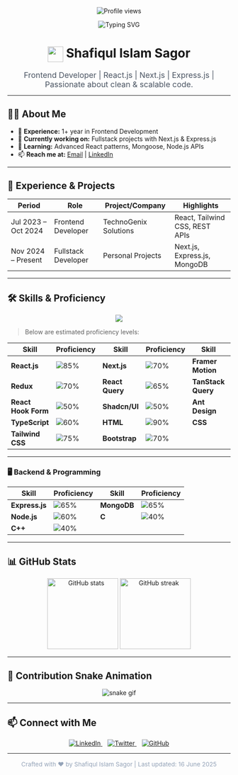 <!-- PROFILE VIEWS -->
<p align="center">
  <img src="https://komarev.com/ghpvc/?username=shafiqulislamsagor-developer&color=2ea44f&style=flat-square" alt="Profile views" />
</p>

<!-- Typing SVG Header -->
<p align="center">
  <img src="https://readme-typing-svg.herokuapp.com?font=Fira+Code&weight=600&size=24&pause=1000&center=true&vCenter=true&color=22C55E&width=660&height=60&lines=Hi+%F0%9F%91%8B%2C+I'm+Shafiqul+Islam+Sagor;Frontend+Developer+%7C+React.js+%7C+Next.js;Love+clean+and+scalable+code" alt="Typing SVG" />
</p>

<h1 align="center">
  <img src="https://media.giphy.com/media/hvRJCLFzcasrR4ia7z/giphy.gif" width="35" style="vertical-align: middle;" />
  Shafiqul Islam Sagor
</h1>

<p align="center" style="font-size: 1.1rem; color: #4b5563; max-width: 600px; margin: 0 auto;">
  Frontend Developer | React.js | Next.js | Express.js | Passionate about clean & scalable code.
</p>

---

## 👨‍💻 About Me

- 📅 **Experience:** 1+ year in Frontend Development  
- 🔭 **Currently working on:** Fullstack projects with Next.js & Express.js  
- 🌱 **Learning:** Advanced React patterns, Mongoose, Node.js APIs  
- 📫 **Reach me at:** [Email](mailto:shafiqu.sagor@example.com) | [LinkedIn](https://linkedin.com/in/shafiqulislamsagor)  

---

## 💼 Experience & Projects

| Period             | Role               | Project/Company        | Highlights                       |
|--------------------|--------------------|------------------------|----------------------------------|
| Jul 2023 – Oct 2024| Frontend Developer | TechnoGenix Solutions  | React, Tailwind CSS, REST APIs   |
| Nov 2024 – Present | Fullstack Developer| Personal Projects      | Next.js, Express.js, MongoDB     |

---

## 🛠️ Skills & Proficiency

<p align="center">
  <img src="https://skillicons.dev/icons?i=react,nextjs,tailwind,js,ts,nodejs,express,mongodb,html,css,bootstrap,redux,figma" />
</p>

> Below are estimated proficiency levels:

| Skill              | Proficiency           | Skill             | Proficiency           | Skill              | Proficiency           |
|--------------------|-----------------------|-------------------|------------------------|---------------------|------------------------|
| **React.js**       | ![85%](https://img.shields.io/badge/Proficient-85%25-brightgreen) | **Next.js**         | ![70%](https://img.shields.io/badge/Intermediate-70%25-yellow) | **Framer Motion** | ![50%](https://img.shields.io/badge/Familiar-50%25-orange) |
| **Redux**          | ![70%](https://img.shields.io/badge/Intermediate-70%25-yellow)    | **React Query**     | ![65%](https://img.shields.io/badge/Intermediate-65%25-yellow)  | **TanStack Query**| ![50%](https://img.shields.io/badge/Familiar-50%25-orange) |
| **React Hook Form**| ![50%](https://img.shields.io/badge/Familiar-50%25-orange)        | **Shadcn/UI**       | ![50%](https://img.shields.io/badge/Familiar-50%25-orange)      | **Ant Design**    | ![50%](https://img.shields.io/badge/Familiar-50%25-orange) |
| **TypeScript**     | ![60%](https://img.shields.io/badge/Intermediate-60%25-yellow)    | **HTML**            | ![90%](https://img.shields.io/badge/Advanced-90%25-brightgreen) | **CSS**           | ![90%](https://img.shields.io/badge/Advanced-90%25-brightgreen) |
| **Tailwind CSS**   | ![75%](https://img.shields.io/badge/Intermediate-75%25-yellow)    | **Bootstrap**       | ![70%](https://img.shields.io/badge/Intermediate-70%25-yellow)  |                     |                          |

---

### 🖥️ Backend & Programming

| Skill         | Proficiency           | Skill      | Proficiency           |
|---------------|------------------------|------------|------------------------|
| **Express.js**| ![65%](https://img.shields.io/badge/Intermediate-65%25-yellow) | **MongoDB** | ![65%](https://img.shields.io/badge/Intermediate-65%25-yellow) |
| **Node.js**   | ![60%](https://img.shields.io/badge/Intermediate-60%25-yellow) | **C**       | ![40%](https://img.shields.io/badge/Basic-40%25-red)           |
| **C++**       | ![40%](https://img.shields.io/badge/Basic-40%25-red)           |            |                         |

---

## 📊 GitHub Stats

<p align="center">
  <img height="160" src="https://github-readme-stats.vercel.app/api?username=shafiqulislamsagor-developer&show_icons=true&theme=blue-green" alt="GitHub stats" />
  <img height="160" src="https://github-readme-streak-stats.herokuapp.com/?user=shafiqulislamsagor-developer&theme=blue-green" alt="GitHub streak" />
</p>

---

## 🐍 Contribution Snake Animation

<p align="center">
  <img src="https://raw.githubusercontent.com/shafiqulislamsagor-developer/shafiqulislamsagor-developer/output/github-contribution-grid-snake.svg" alt="snake gif" />
</p>

---

## 📫 Connect with Me

<p align="center">
  <a href="https://linkedin.com/in/shafiqulislamsagor" target="_blank" rel="noopener noreferrer" aria-label="LinkedIn">
    <img src="https://img.shields.io/badge/LinkedIn-0A66C2?style=flat&logo=linkedin&logoColor=white" alt="LinkedIn" />
  </a>
  &nbsp;&nbsp;
  <a href="https://twitter.com/shafiqulsagor" target="_blank" rel="noopener noreferrer" aria-label="Twitter">
    <img src="https://img.shields.io/badge/Twitter-1DA1F2?style=flat&logo=twitter&logoColor=white" alt="Twitter" />
  </a>
  &nbsp;&nbsp;
  <a href="https://github.com/shafiqulislamsagor-developer" target="_blank" rel="noopener noreferrer" aria-label="GitHub">
    <img src="https://img.shields.io/badge/GitHub-181717?style=flat&logo=github&logoColor=white" alt="GitHub" />
  </a>
</p>

---

<p align="center" style="font-size: 0.85rem; color: #94a3b8; margin-top: 1rem;">
  Crafted with ❤️ by Shafiqul Islam Sagor | Last updated: 16 June 2025
</p>
